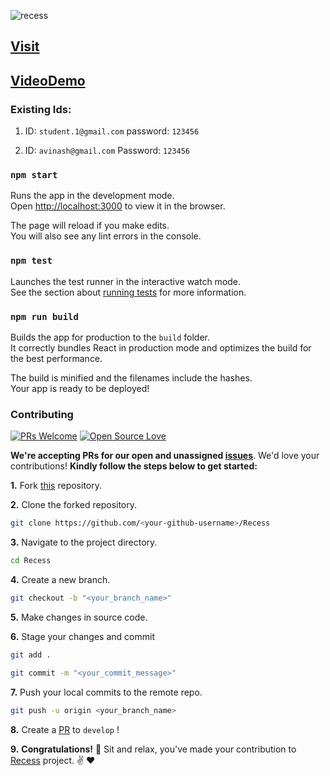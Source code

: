 ![recess](https://socialify.git.ci/avinashkranjan/recess/image?description=1&forks=1&issues=1&language=1&owner=1&pattern=Plus&pulls=1&stargazers=1&theme=Light)

## [Visit](https://recess-it.web.app/) 
## [VideoDemo](https://vimeo.com/455212027)

### Existing Ids:

1. ID: `student.1@gmail.com`
   password: `123456`
   
2. ID: `avinash@gmail.com`
   Password: `123456`

### `npm start`

Runs the app in the development mode.<br />
Open [http://localhost:3000](http://localhost:3000) to view it in the browser.

The page will reload if you make edits.<br />
You will also see any lint errors in the console.

### `npm test`

Launches the test runner in the interactive watch mode.<br />
See the section about [running tests](https://facebook.github.io/create-react-app/docs/running-tests) for more information.

### `npm run build`

Builds the app for production to the `build` folder.<br />
It correctly bundles React in production mode and optimizes the build for the best performance.

The build is minified and the filenames include the hashes.<br />
Your app is ready to be deployed!

### Contributing

[![PRs Welcome](https://img.shields.io/badge/PRs-welcome-brightgreen.svg?style=flat&logo=git&logoColor=white)](https://github.com/avinashkranjan/Recess/pulls) [![Open Source Love](https://badges.frapsoft.com/os/v2/open-source.svg?v=103)](https://github.com/avinashkranjan/Recess)

**We're accepting PRs for our open and unassigned [issues](https://github.com/avinashkranjan/Recess/issues)**. We'd love your contributions! **Kindly follow the steps below to get started:** 


**1.** Fork [this](https://github.com/avinashkranjan/Recess) repository.

**2.** Clone the forked repository.

```bash
git clone https://github.com/<your-github-username>/Recess
```

**3.** Navigate to the project directory.

```bash
cd Recess
```

**4.** Create a new branch.

```bash
git checkout -b "<your_branch_name>"
```

**5.** Make changes in source code.

**6.** Stage your changes and commit

```bash
git add .

git commit -m "<your_commit_message>"
```

**7.** Push your local commits to the remote repo.

```bash
git push -u origin <your_branch_name>
```

**8.** Create a [PR](https://help.github.com/en/github/collaborating-with-issues-and-pull-requests/creating-a-pull-request) to `develop` !

**9.** **Congratulations!** :tada: Sit and relax, you've made your contribution to [Recess](https://github.com/avinashkranjan/Recess) project. :v: :heart:
